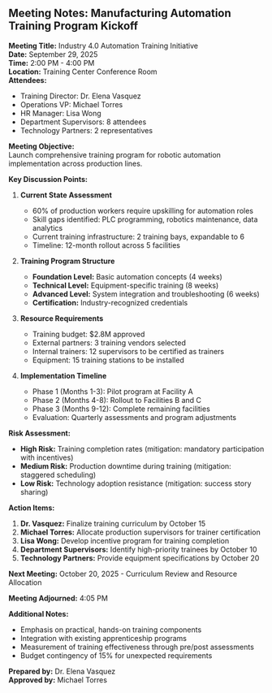 ## Meeting Notes: Manufacturing Automation Training Program Kickoff

**Meeting Title:** Industry 4.0 Automation Training Initiative  
**Date:** September 29, 2025  
**Time:** 2:00 PM - 4:00 PM  
**Location:** Training Center Conference Room  
**Attendees:**  
- Training Director: Dr. Elena Vasquez  
- Operations VP: Michael Torres  
- HR Manager: Lisa Wong  
- Department Supervisors: 8 attendees  
- Technology Partners: 2 representatives  

**Meeting Objective:**  
Launch comprehensive training program for robotic automation implementation across production lines.

**Key Discussion Points:**

1. **Current State Assessment**  
   - 60% of production workers require upskilling for automation roles  
   - Skill gaps identified: PLC programming, robotics maintenance, data analytics  
   - Current training infrastructure: 2 training bays, expandable to 6  
   - Timeline: 12-month rollout across 5 facilities  

2. **Training Program Structure**  
   - **Foundation Level:** Basic automation concepts (4 weeks)  
   - **Technical Level:** Equipment-specific training (8 weeks)  
   - **Advanced Level:** System integration and troubleshooting (6 weeks)  
   - **Certification:** Industry-recognized credentials  

3. **Resource Requirements**  
   - Training budget: $2.8M approved  
   - External partners: 3 training vendors selected  
   - Internal trainers: 12 supervisors to be certified as trainers  
   - Equipment: 15 training stations to be installed  

4. **Implementation Timeline**  
   - Phase 1 (Months 1-3): Pilot program at Facility A  
   - Phase 2 (Months 4-8): Rollout to Facilities B and C  
   - Phase 3 (Months 9-12): Complete remaining facilities  
   - Evaluation: Quarterly assessments and program adjustments  

**Risk Assessment:**  
- **High Risk:** Training completion rates (mitigation: mandatory participation with incentives)  
- **Medium Risk:** Production downtime during training (mitigation: staggered scheduling)  
- **Low Risk:** Technology adoption resistance (mitigation: success story sharing)  

**Action Items:**  
1. **Dr. Vasquez:** Finalize training curriculum by October 15  
2. **Michael Torres:** Allocate production supervisors for trainer certification  
3. **Lisa Wong:** Develop incentive program for training completion  
4. **Department Supervisors:** Identify high-priority trainees by October 10  
5. **Technology Partners:** Provide equipment specifications by October 20  

**Next Meeting:** October 20, 2025 - Curriculum Review and Resource Allocation  

**Meeting Adjourned:** 4:05 PM  

**Additional Notes:**  
- Emphasis on practical, hands-on training components  
- Integration with existing apprenticeship programs  
- Measurement of training effectiveness through pre/post assessments  
- Budget contingency of 15% for unexpected requirements  

**Prepared by:** Dr. Elena Vasquez  
**Approved by:** Michael Torres